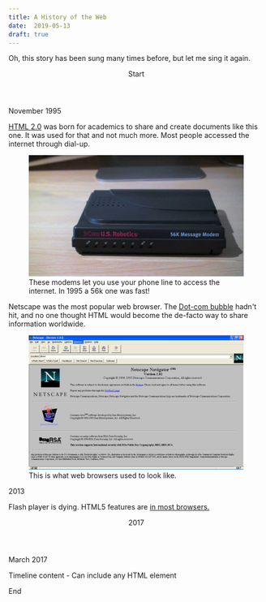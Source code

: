 ```yaml
---
title: A History of the Web
date:  2019-05-13
draft: true
---
```


Oh, this story has been sung many times before, but let me sing it again.

<div class="timeline">
  <header class="timeline-header">
    <span class="tag is-medium is-primary">Start</span>
  </header>
  <div class="timeline-item">
    <div class="timeline-marker"></div>
    <div class="timeline-content">
      <p class="heading">November 1995</p>
      <p>
        <a href="https://tools.ietf.org/html/rfc1866">HTML 2.0</a> was born for academics to share and create documents like this one. It was used for that and not much more. Most people accessed the internet through dial-up.
      </p>
      <figure>
        <img src="./56kmodem.jpg" alt="56k modem" />
        <figcaption>These modems let you use your phone line to access the internet. In 1995 a 56k one was fast!</figcaption>
      </figure>
      <p>
        Netscape was the most popular web browser. The <a href="https://en.wikipedia.org/wiki/Dot-com_bubble">Dot-com bubble</a> hadn't hit, and no one thought HTML would become the de-facto way to share information worldwide.
      </p>
      <figure>

<img src="./netscape.png" alt="Netscape navigator" />
        <figcaption>This is what web browsers used to look like.</figcaption>
      </figure>
    </div>
  </div>
  <div class="timeline-item">
    <div class="timeline-marker"></div>
    <div class="timeline-content">
      <p class="heading">2013</p>
      <p>Flash player is dying. HTML5 features are <a href="https://html5readiness.com/">in most browsers.</a></p>
    </div>
  </div>
  <header class="timeline-header">
    <span class="tag is-primary">2017</span>
  </header>
  <div class="timeline-item">
    <div class="timeline-marker"></div>
    <div class="timeline-content">
      <p class="heading">March 2017</p>
      <p>Timeline content - Can include any HTML element</p>
    </div>
  </div>
  <div class="timeline-header">
    <span class="tag is-medium is-primary">End</span>
  </div>
</div>
